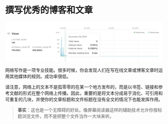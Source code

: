 # 撰写优秀的博客和文章

![阅读博客的统计数据](../images/e6c9d24ely1h0anwxvgasj20sg0780t4.jpg)

网络写作是一项专业技能。很多时候，你会发现人们在写在线文章或博客文章时运用其他媒体的规则。成功率很低。

请注意，网络上的文本不是孤零零的在某一个地方发布的，而是以书签、链接和参考文献的形式在整个网络上传播。因此，重要的是将文本分成易于消化、可引用和可重复的几块，并使你的文章标题和文件标题在没有全文的情况下也能发挥作用。

> **事实**：这也是一个无障碍的好处。像屏幕阅读器这样的辅助技术允许你按标题浏览文件，而不是把整个文件当作一大块来听。